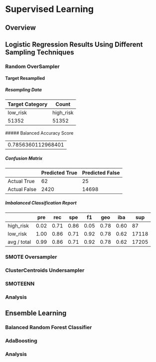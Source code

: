 # Supervised Learning

## Overview

## Logistic Regression Results Using Different Sampling Techniques

### Random OverSampler

#### Target Resamplled

##### Resampling Data
<table>
  <thead>
    <tr>
      <th>Target Category</th>
      <th>Count</th>
    </tr>
  </thead
  <tbody>
    <tr>
       <td>low_risk</td>
       <td>high_risk</td>
    </tr>
    <tr>
      <td>51352</td>
      <td>51352</td>
    </tr>
  </tbody>
</table>
##### Balanced Accuracy Score
<table>
  <tbody>
    <tr>
        <td>0.7856360112968401</td>
    </tr>
  </tbody>
</table>

##### Confusion Matrix
<table>
  <thead>
    <tr>
      <th></th>
      <th>Predicted True</th>
      <th>Predicted False</th>
    </tr>
  </thead
  <tbody>
    <tr>
       <td>Actual True</td>
       <td>62</td>
       <td>25</td>
    </tr>
    <tr>
      <td>Actual False</td>
      <td>2420</td>
      <td>14698</td>
    </tr>
  </tbody>
</table>

##### Imbalanced Classification Report
<table>
  <thead>
    <tr>
      <th></th>
      <th>pre</th>
      <th>rec</th>
      <th>spe</th>
      <th>f1</th>
      <th>geo</th>
      <th>iba</th>
      <th>sup</th>
    </tr>
  </thead
  <tbody>
    <tr>
       <td>high_risk</td>                                            
       <td>0.02</td>
       <td>0.71</td>
       <td>0.86</td>
       <td>0.05</td>
       <td>0.78</td>
       <td>0.60 </td>
       <td>87</td>
    </tr>
    <tr>
       <td>low_risk </td>                                         
       <td>1.00</td>                                           
       <td>0.86</td>
       <td>0.71</td>
       <td>0.92</td>
       <td>0.78</td>
       <td>0.62</td>
       <td>17118</td>
    </tr>
    <tr>
       <td>avg / total</td>                                         
       <td>0.99</td>                                           
       <td>0.86</td>
       <td>0.71 </td>
       <td>0.92</td>
       <td>0.78</td>
       <td>0.62</td>
       <td>17205</td>
    </tr>
  </tbody>
</table>

### SMOTE Oversampler
### ClusterCentroids Undersampler
### SMOTEENN

### Analysis

## Ensemble Learning

### Balanced Random Forest Classifier

### AdaBoosting

### Analysis
